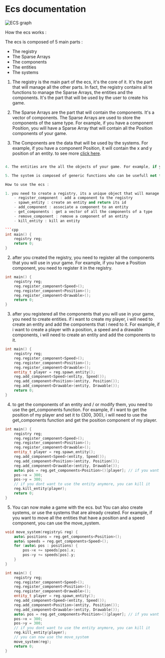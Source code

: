# Ecs documentation

![ECS graph](assets/ecs_graph.jpg)

How the ecs works :

The ecs is composed of 5 main parts :
- The registry
- The Sparse Arrays
- The components
- The entities
- The systems

1. The registry is the main part of the ecs, it's the core of it. It's the part that will manage all the other parts. In fact, the registry contains all te functions to manage the Sparse Arrays, the entities and the components. It's the part that will be used by the user to create his game.

2. The Sparse Arrays are the part that will contain the components. It's a vector of components. The Sparse Arrays are used to store the components of the same type. For example, if you have a component Position, you will have a Sparse Array that will contain all the Position components of your game.

3. The Components are the data that will be used by the systems. For example, if you have a component Position, it will contain the x and y position of an entity. to see more [click here](components.md "Learn more about the components").

```cpp

4. The entities are the all the objects of your game. For example, if you have a player, a monster and a 10 bullet, you will have 12 entities. The entities are just an id that will be used to associate components to them.

5. The system is composed of generic functions who can be usefull not for a specific game but for all the games. For example, you can have a system that will move all the entities that have a Position and a Speed component.

How to use the ecs :

1. you need to create a registry, its a unique object that will manage all the other parts of the ecs; the functions inside of it :
    - register_component : add a component to the registry
    - spawn_entity : create an entity and return its id
    - add_component : associate a component to an entity
    - get_components : get a vector of all the components of a type
    - remove_component : remove a component of an entity
    - kill_entity : kill an entity

```cpp
int main() {
    registry reg;
    return 0;
}
```

2. after you created the registry, you need to register all the components that you will use in your game. For example, if you have a Position component, you need to register it in the registry.

```cpp
int main() {
    registry reg;
    reg.register_component<Speed>();
    reg.register_component<Position>();
    reg.register_component<Drawable>();
    return 0;
}
```

3. after you registered all the components that you will use in your game, you need to create entities.
if i want to create my player, i will need to create an entity and add the components that i need to it. For example, if i want to create a player with a position, a speed and a drawable components, i will need to create an entity and add the components to it.

```cpp
int main() {
    registry reg;
    reg.register_component<Speed>();
    reg.register_component<Position>();
    reg.register_component<Drawable>();
    entity_t player = reg.spawn_entity();
    reg.add_component<Speed>(entity, Speed());
    reg.add_component<Position>(entity, Position());
    reg.add_component<Drawable>(entity, Drawable());
    return 0;
}
```
4. to get the components of an entity and / or modify them, you need to use the get_components function. For example, if i want to get the position of my player and set it to {300, 300}, i will need to use the get_components function and get the position component of my player.

```cpp
int main() {
    registry reg;
    reg.register_component<Speed>();
    reg.register_component<Position>();
    reg.register_component<Drawable>();
    entity_t player = reg.spawn_entity();
    reg.add_component<Speed>(entity, Speed());
    reg.add_component<Position>(entity, Position());
    reg.add_component<Drawable>(entity, Drawable());
    auto& pos = reg.get_components<Position>()[player]; // if you want to get a specific components of an entity, can use the operator []
    pos->x = 300;
    pos->y = 300;
    // if you dont want to use the entity anymore, you can kill it
    reg.kill_entity(player);
    return 0;
}
```

5. You can now make a game with the ecs. but You can also create systems, or use the systems that are already created. For example, if you want to move all the entities that have a position and a speed component, you can use the move_system.

```cpp
void move_system(registry& reg) {
    auto& positions = reg.get_components<Position>();
    auto& speeds = reg.get_components<Speed>();
    for (auto& pos : positions) {
        pos->x += speeds[pos].x;
        pos->y += speeds[pos].y;
    }
}

int main() {
    registry reg;
    reg.register_component<Speed>();
    reg.register_component<Position>();
    reg.register_component<Drawable>();
    entity_t player = reg.spawn_entity();
    reg.add_component<Speed>(entity, Speed());
    reg.add_component<Position>(entity, Position());
    reg.add_component<Drawable>(entity, Drawable());
    auto& pos = reg.get_components<Position>()[player]; // if you want to get a specific components of an entity, can use the operator []
    pos->x = 300;
    pos->y = 300;
    // if you dont want to use the entity anymore, you can kill it
    reg.kill_entity(player);
    // you can now use the move_system
    move_system(reg);
    return 0;
}
```
